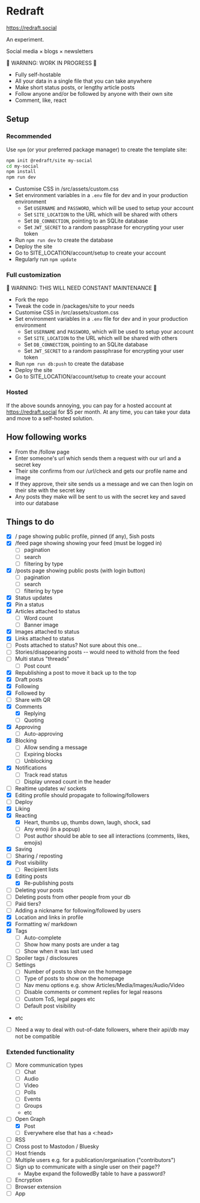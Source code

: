 # Redraft

https://redraft.social

An experiment.

Social media × blogs × newsletters

🚧 WARNING: WORK IN PROGRESS 🚧

- Fully self-hostable
- All your data in a single file that you can take anywhere
- Make short status posts, or lengthy article posts
- Follow anyone and/or be followed by anyone with their own site
- Comment, like, react

## Setup

### Recommended

Use `npm` (or your preferred package manager) to create the template site:

```bash
npm init @redraft/site my-social
cd my-social
npm install
npm run dev
```

- Customise CSS in /src/assets/custom.css
- Set environment variables in a `.env` file for dev and in your production environment
  - Set `USERNAME` and `PASSWORD`, which will be used to setup your account
  - Set `SITE_LOCATION` to the URL which will be shared with others
  - Set `DB_CONNECTION`, pointing to an SQLite database
  - Set `JWT_SECRET` to a random passphrase for encrypting your user token
- Run `npm run dev` to create the database
- Deploy the site
- Go to SITE_LOCATION/account/setup to create your account
- Regularly run `npm update`

### Full customization

🚧 WARNING: THIS WILL NEED CONSTANT MAINTENANCE 🚧

- Fork the repo
- Tweak the code in /packages/site to your needs
- Customise CSS in /src/assets/custom.css
- Set environment variables in a `.env` file for dev and in your production environment
  - Set `USERNAME` and `PASSWORD`, which will be used to setup your account
  - Set `SITE_LOCATION` to the URL which will be shared with others
  - Set `DB_CONNECTION`, pointing to an SQLite database
  - Set `JWT_SECRET` to a random passphrase for encrypting your user token
- Run `npm run db:push` to create the database
- Deploy the site
- Go to SITE_LOCATION/account/setup to create your account

### Hosted

If the above sounds annoying, you can pay for a hosted account at https://redraft.social for $5 per month. At any time, you can take your data and move to a self-hosted solution.

## How following works

- From the /follow page
- Enter someone's url which sends them a request with our url and a secret key
- Their site confirms from our /url/check and gets our profile name and image
- If they approve, their site sends us a message and we can then login on their site with the secret key
- Any posts they make will be sent to us with the secret key and saved into our database

## Things to do

- [x] / page showing public profile, pinned (if any), 5ish posts
- [x] /feed page showing showing your feed (must be logged in)
  - [ ] pagination
  - [ ] search
  - [ ] filtering by type
- [x] /posts page showing public posts (with login button)
  - [ ] pagination
  - [ ] search
  - [ ] filtering by type
- [x] Status updates
- [x] Pin a status
- [x] Articles attached to status
  - [ ] Word count
  - [ ] Banner image
- [x] Images attached to status
- [x] Links attached to status
- [ ] Posts attached to status? Not sure about this one...
- [ ] Stories/disappearing posts -- would need to withold from the feed
- [ ] Multi status "threads"
  - [ ] Post count
- [x] Republishing a post to move it back up to the top
- [x] Draft posts
- [x] Following
- [x] Followed by
- [ ] Share with QR
- [x] Comments
  - [x] Replying
  - [ ] Quoting
- [x] Approving
  - [ ] Auto-approving
- [x] Blocking
  - [ ] Allow sending a message
  - [ ] Expiring blocks
  - [ ] Unblocking
- [x] Notifications
  - [ ] Track read status
  - [ ] Display unread count in the header
- [ ] Realtime updates w/ sockets
- [x] Editing profile should propagate to following/followers
- [ ] Deploy
- [x] Liking
- [x] Reacting
  - [x] Heart, thumbs up, thumbs down, laugh, shock, sad
  - [ ] Any emoji (in a popup)
  - [ ] Post author should be able to see all interactions (comments, likes, emojis)
- [x] Saving
- [ ] Sharing / reposting
- [x] Post visibility
  - [ ] Recipient lists
- [x] Editing posts
  - [x] Re-publishing posts
- [ ] Deleting your posts
- [ ] Deleting posts from other people from your db
- [ ] Paid tiers?
- [ ] Adding a nickname for following/followed by users
- [x] Location and links in profile
- [x] Formatting w/ markdown
- [x] Tags
  - [ ] Auto-complete
  - [ ] Show how many posts are under a tag
  - [ ] Show when it was last used
- [ ] Spoiler tags / disclosures
- [ ] Settings
  - [ ] Number of posts to show on the homepage
  - [ ] Type of posts to show on the homepage
  - [ ] Nav menu options e.g. show Articles/Media/Images/Audio/Video
  - [ ] Disable comments or comment replies for legal reasons
  - [ ] Custom ToS, legal pages etc
  - [ ] Default post visibility
- etc
- [ ] Need a way to deal with out-of-date followers, where their api/db may not be compatible

### Extended functionality

- [ ] More communication types
  - [ ] Chat
  - [ ] Audio
  - [ ] Video
  - [ ] Polls
  - [ ] Events
  - [ ] Groups
  - etc
- [ ] Open Graph
  - [x] Post
  - [ ] Everywhere else that has a <:head>
- [ ] RSS
- [ ] Cross post to Mastodon / Bluesky
- [ ] Host friends
- [ ] Multiple users e.g. for a publication/organisation ("contributors")
- [ ] Sign up to communicate with a single user on their page??
  - Maybe expand the followedBy table to have a password?
- [ ] Encryption
- [ ] Browser extension
- [ ] App
